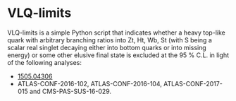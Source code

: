 # VLQ-limits

VLQ-limits is a simple Python script that indicates whether a heavy top-like quark with arbitrary branching ratios into Zt, Ht, Wb, St (with S being a scalar real singlet decaying either into bottom quarks or into missing energy) or some other elusive final state is excluded at the 95 % C.L. in light of the following analyses:

- [1505.04306](http://arxiv.org/abs/1505.04306)
- ATLAS-CONF-2016-102, ATLAS-CONF-2016-104, ATLAS-CONF-2017-015 and CMS-PAS-SUS-16-029.
